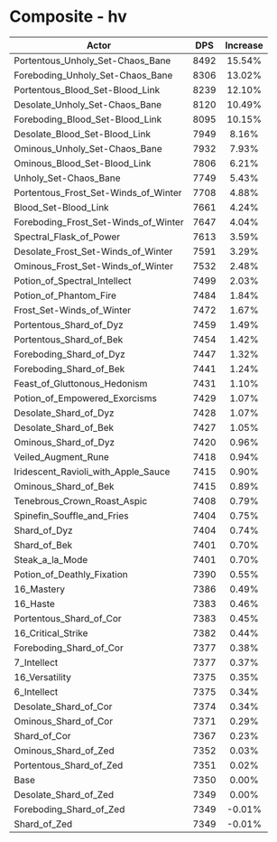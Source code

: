 # Composite - hv
| Actor | DPS | Increase |
|---|:---:|:---:|
|Portentous_Unholy_Set-Chaos_Bane|8492|15.54%|
|Foreboding_Unholy_Set-Chaos_Bane|8306|13.02%|
|Portentous_Blood_Set-Blood_Link|8239|12.10%|
|Desolate_Unholy_Set-Chaos_Bane|8120|10.49%|
|Foreboding_Blood_Set-Blood_Link|8095|10.15%|
|Desolate_Blood_Set-Blood_Link|7949|8.16%|
|Ominous_Unholy_Set-Chaos_Bane|7932|7.93%|
|Ominous_Blood_Set-Blood_Link|7806|6.21%|
|Unholy_Set-Chaos_Bane|7749|5.43%|
|Portentous_Frost_Set-Winds_of_Winter|7708|4.88%|
|Blood_Set-Blood_Link|7661|4.24%|
|Foreboding_Frost_Set-Winds_of_Winter|7647|4.04%|
|Spectral_Flask_of_Power|7613|3.59%|
|Desolate_Frost_Set-Winds_of_Winter|7591|3.29%|
|Ominous_Frost_Set-Winds_of_Winter|7532|2.48%|
|Potion_of_Spectral_Intellect|7499|2.03%|
|Potion_of_Phantom_Fire|7484|1.84%|
|Frost_Set-Winds_of_Winter|7472|1.67%|
|Portentous_Shard_of_Dyz|7459|1.49%|
|Portentous_Shard_of_Bek|7454|1.42%|
|Foreboding_Shard_of_Dyz|7447|1.32%|
|Foreboding_Shard_of_Bek|7441|1.24%|
|Feast_of_Gluttonous_Hedonism|7431|1.10%|
|Potion_of_Empowered_Exorcisms|7429|1.07%|
|Desolate_Shard_of_Dyz|7428|1.07%|
|Desolate_Shard_of_Bek|7427|1.05%|
|Ominous_Shard_of_Dyz|7420|0.96%|
|Veiled_Augment_Rune|7418|0.94%|
|Iridescent_Ravioli_with_Apple_Sauce|7415|0.90%|
|Ominous_Shard_of_Bek|7415|0.89%|
|Tenebrous_Crown_Roast_Aspic|7408|0.79%|
|Spinefin_Souffle_and_Fries|7404|0.75%|
|Shard_of_Dyz|7404|0.74%|
|Shard_of_Bek|7401|0.70%|
|Steak_a_la_Mode|7401|0.70%|
|Potion_of_Deathly_Fixation|7390|0.55%|
|16_Mastery|7386|0.49%|
|16_Haste|7383|0.46%|
|Portentous_Shard_of_Cor|7383|0.45%|
|16_Critical_Strike|7382|0.44%|
|Foreboding_Shard_of_Cor|7377|0.38%|
|7_Intellect|7377|0.37%|
|16_Versatility|7375|0.35%|
|6_Intellect|7375|0.34%|
|Desolate_Shard_of_Cor|7374|0.34%|
|Ominous_Shard_of_Cor|7371|0.29%|
|Shard_of_Cor|7367|0.23%|
|Ominous_Shard_of_Zed|7352|0.03%|
|Portentous_Shard_of_Zed|7351|0.02%|
|Base|7350|0.00%|
|Desolate_Shard_of_Zed|7349|0.00%|
|Foreboding_Shard_of_Zed|7349|-0.01%|
|Shard_of_Zed|7349|-0.01%|
